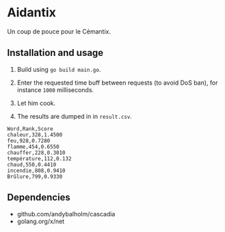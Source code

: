 # Aidantix

Un coup de pouce pour le Cémantix.

## Installation and usage

1. Build using `go build main.go`.

2. Enter the requested time buff between requests (to avoid DoS ban), for instance `1000` milliseconds.

3. Let him cook.

4. The results are dumped in in `result.csv`.

```csv
Word,Rank,Score
chaleur,328,1.4500
feu,928,0.7280
flamme,454,0.6550
chauffer,228,0.3010
température,112,0.132
chaud,550,0.4410
incendie,808,0.9410
Brûlure,799,0.9330
```

## Dependencies

- github.com/andybalholm/cascadia
- golang.org/x/net